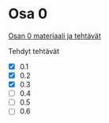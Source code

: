 # Osa 0

[Osan 0 materiaali ja tehtävät](https://fullstackopen.com/osa0)

Tehdyt tehtävät

- [x] 0.1
- [x] 0.2
- [x] 0.3
- [ ] 0.4
- [ ] 0.5
- [ ] 0.6
